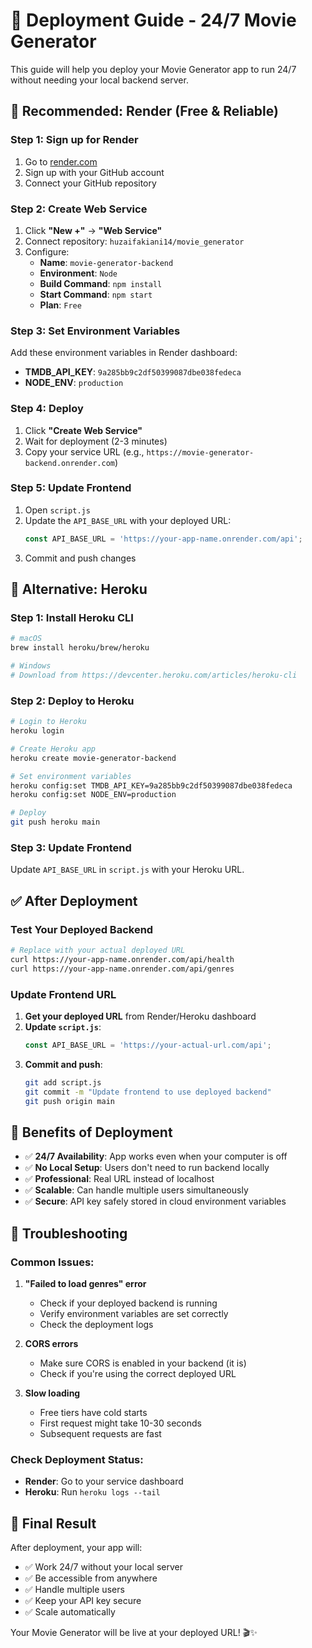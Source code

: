 # 🚀 Deployment Guide - 24/7 Movie Generator

This guide will help you deploy your Movie Generator app to run 24/7 without needing your local backend server.

## 🌟 Recommended: Render (Free & Reliable)

### Step 1: Sign up for Render
1. Go to [render.com](https://render.com)
2. Sign up with your GitHub account
3. Connect your GitHub repository

### Step 2: Create Web Service
1. Click **"New +"** → **"Web Service"**
2. Connect repository: `huzaifakiani14/movie_generator`
3. Configure:
   - **Name**: `movie-generator-backend`
   - **Environment**: `Node`
   - **Build Command**: `npm install`
   - **Start Command**: `npm start`
   - **Plan**: `Free`

### Step 3: Set Environment Variables
Add these environment variables in Render dashboard:
- **TMDB_API_KEY**: `9a285bb9c2df50399087dbe038fedeca`
- **NODE_ENV**: `production`

### Step 4: Deploy
1. Click **"Create Web Service"**
2. Wait for deployment (2-3 minutes)
3. Copy your service URL (e.g., `https://movie-generator-backend.onrender.com`)

### Step 5: Update Frontend
1. Open `script.js`
2. Update the `API_BASE_URL` with your deployed URL:
   ```javascript
   const API_BASE_URL = 'https://your-app-name.onrender.com/api';
   ```
3. Commit and push changes

## 🔄 Alternative: Heroku

### Step 1: Install Heroku CLI
```bash
# macOS
brew install heroku/brew/heroku

# Windows
# Download from https://devcenter.heroku.com/articles/heroku-cli
```

### Step 2: Deploy to Heroku
```bash
# Login to Heroku
heroku login

# Create Heroku app
heroku create movie-generator-backend

# Set environment variables
heroku config:set TMDB_API_KEY=9a285bb9c2df50399087dbe038fedeca
heroku config:set NODE_ENV=production

# Deploy
git push heroku main
```

### Step 3: Update Frontend
Update `API_BASE_URL` in `script.js` with your Heroku URL.

## ✅ After Deployment

### Test Your Deployed Backend
```bash
# Replace with your actual deployed URL
curl https://your-app-name.onrender.com/api/health
curl https://your-app-name.onrender.com/api/genres
```

### Update Frontend URL
1. **Get your deployed URL** from Render/Heroku dashboard
2. **Update `script.js`**:
   ```javascript
   const API_BASE_URL = 'https://your-actual-url.com/api';
   ```
3. **Commit and push**:
   ```bash
   git add script.js
   git commit -m "Update frontend to use deployed backend"
   git push origin main
   ```

## 🎯 Benefits of Deployment

- ✅ **24/7 Availability**: App works even when your computer is off
- ✅ **No Local Setup**: Users don't need to run backend locally
- ✅ **Professional**: Real URL instead of localhost
- ✅ **Scalable**: Can handle multiple users simultaneously
- ✅ **Secure**: API key safely stored in cloud environment variables

## 🔧 Troubleshooting

### Common Issues:

1. **"Failed to load genres" error**
   - Check if your deployed backend is running
   - Verify environment variables are set correctly
   - Check the deployment logs

2. **CORS errors**
   - Make sure CORS is enabled in your backend (it is)
   - Check if you're using the correct deployed URL

3. **Slow loading**
   - Free tiers have cold starts
   - First request might take 10-30 seconds
   - Subsequent requests are fast

### Check Deployment Status:
- **Render**: Go to your service dashboard
- **Heroku**: Run `heroku logs --tail`

## 📱 Final Result

After deployment, your app will:
- ✅ Work 24/7 without your local server
- ✅ Be accessible from anywhere
- ✅ Handle multiple users
- ✅ Keep your API key secure
- ✅ Scale automatically

Your Movie Generator will be live at your deployed URL! 🎬✨

